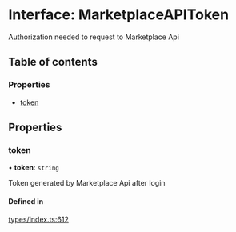 # Interface: MarketplaceAPIToken

Authorization needed to request to Marketplace Api

## Table of contents

### Properties

- [token](MarketplaceAPIToken.md#token)

## Properties

### token

• **token**: `string`

Token generated by Marketplace Api after login

#### Defined in

[types/index.ts:612](https://github.com/nevermined-io/components-catalog/blob/0aa351b/lib/src/types/index.ts#L612)
